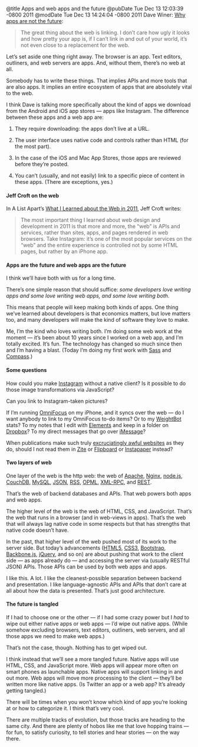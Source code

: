 @title Apps and web apps and the future
@pubDate Tue Dec 13 12:03:39 -0800 2011
@modDate Tue Dec 13 14:24:04 -0800 2011
Dave Winer: <a href="http://scripting.com/stories/2011/12/13/whyAppsAreNotTheFuture.html">Why apps are not the future</a>:

>The great thing about the web is linking. I don’t care how ugly it looks and how pretty your app is, if I can’t link in and out of your world, it’s not even close to a replacement for the web.

Let’s set aside one thing right away. The browser is an app. Text editors, outliners, and web servers are apps. And, without them, there’s no web at all.

Somebody has to write these things. That implies APIs and more tools that are also apps. It implies an entire ecosystem of apps that are absolutely vital to the web.

I think Dave is talking more specifically about the kind of apps we download from the Android and iOS app stores — apps like Instagram. The difference between these apps and a web app are:

1. They require downloading: the apps don’t live at a URL.

2. The user interface uses native code and controls rather than HTML (for the most part).

3. In the case of the iOS and Mac App Stores, those apps are reviewed before they’re posted.

4. You can’t (usually, and not easily) link to a specific piece of content in these apps. (There are exceptions, yes.)

#### Jeff Croft on the web

In A List Apart’s <a href="http://www.alistapart.com/articles/what-i-learned-about-the-web-in-2011/">What I Learned about the Web in 2011</a>, Jeff Croft writes:

>The most important thing I learned about web design and development in 2011 is that more and more, the “web” is APIs and services, rather than sites, apps, and pages rendered in web browsers. Take Instagram: it’s one of the most popular services on the “web” and the entire experience is controlled not by some HTML pages, but rather by an iPhone app.

#### Apps are the future and web apps are the future

I think we’ll have both with us for a long time.

There’s one simple reason that should suffice: *some developers love writing apps and some love writing web apps, and some love writing both*.

This means that people will keep making both kinds of apps. One thing we’ve learned about developers is that economics matters, but love matters too, and many developers will make the kind of software they love to make.

Me, I’m the kind who loves writing both. I’m doing some web work at the moment — it’s been about 10 years since I worked on a web app, and I’m totally excited. It’s fun. The technology has changed so much since then and I’m having a blast. (Today I’m doing my first work with <a href="http://sass-lang.com/">Sass</a> and <a href="http://compass-style.org/">Compass</a>.)

#### Some questions

How could you make <a href="http://instagr.am/">Instagram</a> without a native client? Is it possible to do those image transformations via JavaScript?

Can you link to Instagram-taken pictures?

If I’m running <a href="http://www.omnigroup.com/products/omnifocus/">OmniFocus</a> on my iPhone, and it syncs over the web — do I want anybody to link to my OmniFocus to-do items? Or to my <a href="http://tapbots.com/software/weightbot/">WeightBot</a> stats? To my notes that I edit with <a href="http://www.secondgearsoftware.com/elements/">Elements</a> and keep in a folder on <a href="https://www.dropbox.com/">Dropbox</a>? To my direct messages that go over <a href="http://en.wikipedia.org/wiki/IMessage">iMessage</a>?

When publications make such truly <a href="http://inessential.com/2011/11/22/the_pummeling_pages">excruciatingly awful websites</a> as they do, should I not read them in <a href="http://zite.com/">Zite</a> or <a href="http://flipboard.com/">Flipboard</a> or <a href="http://www.instapaper.com/">Instapaper</a> instead?

#### Two layers of web

One layer of the web is the http web: the web of <a href="http://httpd.apache.org/">Apache</a>, <a href="http://wiki.nginx.org/Main">Nginx</a>, <a href="http://nodejs.org/">node.js</a>, <a href="http://couchdb.apache.org/">CouchDB</a>, <a href="http://www.mysql.com/">MySQL</a>, <a href="http://www.json.org/">JSON</a>, <a href="http://cyber.law.harvard.edu/rss/rss.html">RSS</a>, <a href="http://dev.opml.org/">OPML</a>, <a href="http://xmlrpc.scripting.com/">XML-RPC</a>, and <a href="http://en.wikipedia.org/wiki/Representational_state_transfer">REST</a>.

That’s the web of backend databases and APIs. That web powers both apps and web apps.

The higher level of the web is the web of HTML, CSS, and JavaScript. That’s the web that runs in a browser (and in web-views in apps). That’s the web that will always lag native code in some respects but that has strengths that native code doesn’t have.

In the past, that higher level of the web pushed most of its work to the server side. But today’s advancements (<a href="http://en.wikipedia.org/wiki/HTML5">HTML5</a>, <a href="http://www.css3.info/">CSS3</a>, <a href="http://twitter.github.com/bootstrap/">Bootstrap</a>, <a href="http://documentcloud.github.com/backbone/">Backbone.js</a>, <a href="http://jquery.com/">jQuery</a>, and so on) are about pushing that work to the client side — as apps already do — and accessing the server via (usually RESTful JSON) APIs. Those APIs can be used by both web apps and apps.

I like this. A lot. I like the cleanest-possible separation between backend and presentation. I like language-agnostic APIs and APIs that don’t care at all about how the data is presented. That’s just good architecture.

#### The future is tangled

If I had to choose one or the other — if I had some crazy power but I <em>had</em> to wipe out either native apps or web apps — I’d wipe out native apps. (While somehow excluding browsers, text editors, outliners, web servers, and all those apps we need to make web apps.)

That’s not the case, though. Nothing has to get wiped out.

I think instead that we’ll see a more tangled future. Native apps will use HTML, CSS, and JavaScript more. Web apps will appear more often on smart phones as launchable apps. Native apps will support linking in and out more. Web apps will move more processing to the client — they’ll be written more like native apps. (Is Twitter an app or a web app? It’s already getting tangled.)

There will be times when you won’t know which kind of app you’re looking at or how to categorize it. I think that’s very cool.

There are multiple tracks of evolution, but those tracks are heading to the same city. And there are plenty of hobos like me that love hopping trains — for fun, to satisfy curiosity, to tell stories and hear stories — on the way there.
